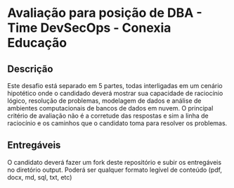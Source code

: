 # Avaliação para posição de DBA - Time DevSecOps - Conexia Educação

## Descrição
Este desafio está separado em 5 partes, todas interligadas em um cenário hipotético onde o candidado deverá mostrar sua capacidade de raciocínio lógico, resolução de problemas, modelagem de dados e análise de ambientes computacionais de bancos de dados em nuvem.
O principal critério de avaliação não é a corretude das respostas e sim a linha de raciocínio e os caminhos que o candidato toma para resolver os problemas.

## Entregáveis
O candidato deverá fazer um fork deste repositório e subir os entregáveis no diretório output. 
Poderá ser qualquer formato legível de conteúdo (pdf, docx, md, sql, txt, etc)
